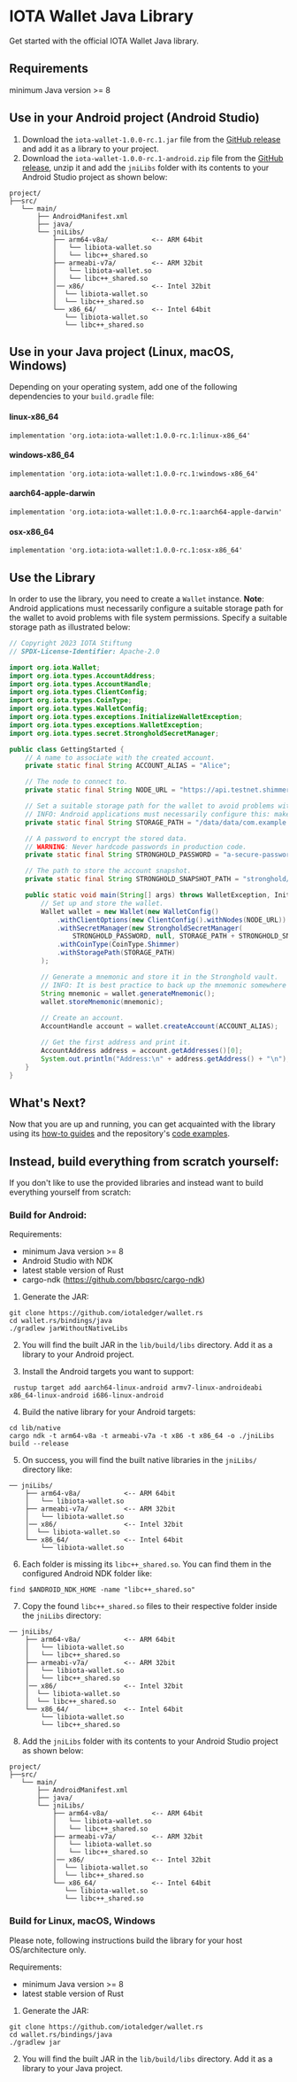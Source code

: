 # IOTA Wallet Java Library

Get started with the official IOTA Wallet Java library.

## Requirements

minimum Java version >= 8

## Use in your Android project (Android Studio)

1. Download the `iota-wallet-1.0.0-rc.1.jar` file from the [GitHub release](https://github.com/iotaledger/wallet.rs/releases/tag/iota-wallet-java-1.0.0-rc.1-new) and add it as a library to your project.
2. Download the `iota-wallet-1.0.0-rc.1-android.zip` file from the [GitHub release](https://github.com/iotaledger/wallet.rs/releases/tag/iota-wallet-java-1.0.0-rc.1-new), unzip it and add the `jniLibs` folder with its contents to your Android Studio project as shown below:

```
project/
├──src/
   └── main/
       ├── AndroidManifest.xml
       ├── java/
       └── jniLibs/ 
           ├── arm64-v8a/           <-- ARM 64bit
           │   └── libiota-wallet.so
           │   └── libc++_shared.so
           ├── armeabi-v7a/         <-- ARM 32bit
           │   └── libiota-wallet.so
           │   └── libc++_shared.so
           │── x86/                 <-- Intel 32bit
           │  └── libiota-wallet.so
           │  └── libc++_shared.so
           └── x86_64/              <-- Intel 64bit
              └── libiota-wallet.so
              └── libc++_shared.so
```

## Use in your Java project (Linux, macOS, Windows)

Depending on your operating system, add one of the following dependencies to your `build.gradle` file:

#### linux-x86_64
```
implementation 'org.iota:iota-wallet:1.0.0-rc.1:linux-x86_64'
```

#### windows-x86_64
```
implementation 'org.iota:iota-wallet:1.0.0-rc.1:windows-x86_64'
```

#### aarch64-apple-darwin
```
implementation 'org.iota:iota-wallet:1.0.0-rc.1:aarch64-apple-darwin'
```

#### osx-x86_64
```
implementation 'org.iota:iota-wallet:1.0.0-rc.1:osx-x86_64'
```

## Use the Library

In order to use the library, you need to create a `Wallet` instance.
**Note**: Android applications must necessarily configure a suitable storage path for the wallet to avoid problems with file system permissions. Specify a suitable storage path as illustrated below:

```java
// Copyright 2023 IOTA Stiftung
// SPDX-License-Identifier: Apache-2.0

import org.iota.Wallet;
import org.iota.types.AccountAddress;
import org.iota.types.AccountHandle;
import org.iota.types.ClientConfig;
import org.iota.types.CoinType;
import org.iota.types.WalletConfig;
import org.iota.types.exceptions.InitializeWalletException;
import org.iota.types.exceptions.WalletException;
import org.iota.types.secret.StrongholdSecretManager;

public class GettingStarted {
    // A name to associate with the created account.
    private static final String ACCOUNT_ALIAS = "Alice";

    // The node to connect to.
    private static final String NODE_URL = "https://api.testnet.shimmer.network";

    // Set a suitable storage path for the wallet to avoid problems with file system permissions.
    // INFO: Android applications must necessarily configure this: make sure you replace the ´com.example.myapplication´ with your own app naming.
    private static final String STORAGE_PATH = "/data/data/com.example.myapplication/";

    // A password to encrypt the stored data.
    // WARNING: Never hardcode passwords in production code.
    private static final String STRONGHOLD_PASSWORD = "a-secure-password";

    // The path to store the account snapshot.
    private static final String STRONGHOLD_SNAPSHOT_PATH = "stronghold/vault.stronghold";

    public static void main(String[] args) throws WalletException, InitializeWalletException {
        // Set up and store the wallet.
        Wallet wallet = new Wallet(new WalletConfig()
            .withClientOptions(new ClientConfig().withNodes(NODE_URL))
            .withSecretManager(new StrongholdSecretManager(
                STRONGHOLD_PASSWORD, null, STORAGE_PATH + STRONGHOLD_SNAPSHOT_PATH))
            .withCoinType(CoinType.Shimmer)
            .withStoragePath(STORAGE_PATH)
        );

        // Generate a mnemonic and store it in the Stronghold vault.
        // INFO: It is best practice to back up the mnemonic somewhere secure.
        String mnemonic = wallet.generateMnemonic();
        wallet.storeMnemonic(mnemonic);
    
        // Create an account.
        AccountHandle account = wallet.createAccount(ACCOUNT_ALIAS);

        // Get the first address and print it.
        AccountAddress address = account.getAddresses()[0];
        System.out.println("Address:\n" + address.getAddress() + "\n");
    }
}
```

## What's Next?

Now that you are up and running, you can get acquainted with the library using
its [how-to guides](https://wiki.iota.org/shimmer/wallet.rs/how_tos/run_how_tos/) and the
repository's [code examples](https://github.com/iotaledger/wallet.rs/tree/develop/bindings/java/examples/src).

## Instead, build everything from scratch yourself:

If you don't like to use the provided libraries and instead want to build everything yourself from scratch:

### Build for Android:

Requirements:

- minimum Java version >= 8
- Android Studio with NDK
- latest stable version of Rust
- cargo-ndk (https://github.com/bbqsrc/cargo-ndk)

1. Generate the JAR:
```
git clone https://github.com/iotaledger/wallet.rs
cd wallet.rs/bindings/java
./gradlew jarWithoutNativeLibs
```

2. You will find the built JAR in the `lib/build/libs` directory. Add it as a library to your Android project.

3. Install the Android targets you want to support:
```
 rustup target add aarch64-linux-android armv7-linux-androideabi x86_64-linux-android i686-linux-android
```

4. Build the native library for your Android targets:
```
cd lib/native
cargo ndk -t arm64-v8a -t armeabi-v7a -t x86 -t x86_64 -o ./jniLibs build --release
```

5. On success, you will find the built native libraries in the `jniLibs/` directory like:
```
── jniLibs/ 
    ├── arm64-v8a/           <-- ARM 64bit
    │   └── libiota-wallet.so
    ├── armeabi-v7a/         <-- ARM 32bit
    │   └── libiota-wallet.so
    │── x86/                 <-- Intel 32bit
    │  └── libiota-wallet.so
    └── x86_64/              <-- Intel 64bit
        └── libiota-wallet.so
```

6. Each folder is missing its `libc++_shared.so`. You can find them in the configured Android NDK folder like:
```
find $ANDROID_NDK_HOME -name "libc++_shared.so"
```

7. Copy the found `libc++_shared.so` files to their respective folder inside the `jniLibs` directory:
```
── jniLibs/ 
    ├── arm64-v8a/           <-- ARM 64bit
    │   └── libiota-wallet.so
    │   └── libc++_shared.so
    ├── armeabi-v7a/         <-- ARM 32bit
    │   └── libiota-wallet.so
    │   └── libc++_shared.so
    │── x86/                 <-- Intel 32bit
    │  └── libiota-wallet.so
    │  └── libc++_shared.so
    └── x86_64/              <-- Intel 64bit
        └── libiota-wallet.so
        └── libc++_shared.so
```

8. Add the `jniLibs` folder with its contents to your Android Studio project as shown below:
```
project/
├──src/
   └── main/
       ├── AndroidManifest.xml
       ├── java/
       └── jniLibs/ 
           ├── arm64-v8a/           <-- ARM 64bit
           │   └── libiota-wallet.so
           │   └── libc++_shared.so
           ├── armeabi-v7a/         <-- ARM 32bit
           │   └── libiota-wallet.so
           │   └── libc++_shared.so
           │── x86/                 <-- Intel 32bit
           │  └── libiota-wallet.so
           │  └── libc++_shared.so
           └── x86_64/              <-- Intel 64bit
              └── libiota-wallet.so
              └── libc++_shared.so
```

### Build for Linux, macOS, Windows

Please note, following instructions build the library for your host OS/architecture only.

Requirements:

- minimum Java version >= 8
- latest stable version of Rust

1. Generate the JAR:
```
git clone https://github.com/iotaledger/wallet.rs
cd wallet.rs/bindings/java
./gradlew jar
```

2. You will find the built JAR in the `lib/build/libs` directory. Add it as a library to your Java project.